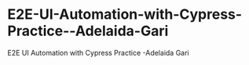 # E2E-UI-Automation-with-Cypress-Practice--Adelaida-Gari
E2E UI Automation with Cypress Practice -Adelaida Gari
